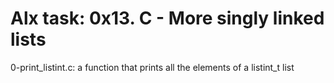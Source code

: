 # Alx task: 0x13. C - More singly linked lists

0-print_listint.c: a function that prints all the elements of a listint_t list
